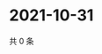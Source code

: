 # 2021-10-31

共 0 条

<!-- BEGIN WEIBO -->
<!-- 最后更新时间 Sun Oct 31 2021 00:11:37 GMT+0800 (China Standard Time) -->

<!-- END WEIBO -->
